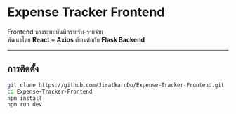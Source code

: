 # Expense Tracker Frontend

Frontend ของระบบบันทึกรายรับ-รายจ่าย  
พัฒนาโดย **React + Axios** เชื่อมต่อกับ **Flask Backend**

---

## การติดตั้ง
```bash
git clone https://github.com/JiratkarnDo/Expense-Tracker-Frontend.git
cd Expense-Tracker-Frontend
npm install
npm run dev
